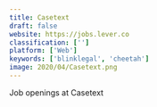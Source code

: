 ```yaml
---
title: Casetext
draft: false 
website: https://jobs.lever.co
classification: ['']
platform: ['Web']
keywords: ['blinklegal', 'cheetah']
image: 2020/04/Casetext.png
---
```

Job openings at Casetext